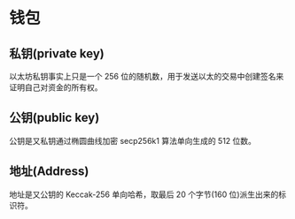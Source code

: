 # 钱包

## 私钥(private key)

以太坊私钥事实上只是一个 256 位的随机数，用于发送以太的交易中创建签名来证明自己对资金的所有权。

## 公钥(public key)

公钥是又私钥通过椭圆曲线加密 secp256k1 算法单向生成的 512 位数。

## 地址(Address)

地址是又公钥的 Keccak-256 单向哈希，取最后 20 个字节(160 位)派生出来的标识符。
